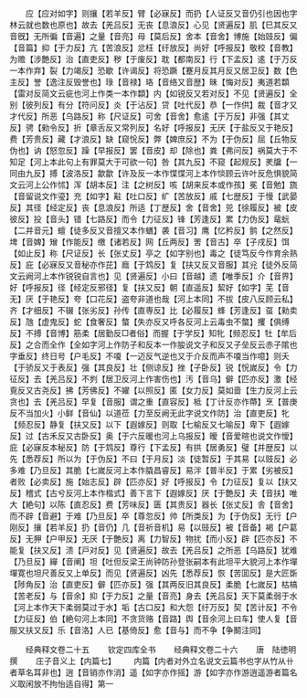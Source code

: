 <!-- { "loadSidebar": true } -->
　　应【应对如字】则攘【若羊反】臂【必寐反】而扔【人证反又音仍引也因也字林云就也数也原也】故去【羌吕反】无丧【息浪反】心见【贤遍反】肌【巳其反又音旣】无所徧【音遍】之量【音亮】母【莫后反】舍本【音舍】博施【始豉反】偏【音篇】抑【于力反】亢【苦浪反】忿枉【纡放反】尚好【呼报反】敬校【音教】为赡【涉艶反】治【直吏反】秽【于废反】耽【都南反】行【下孟反】逺【于万反一本作弃】裂【力竭反】恐歇【许谒反】将恐蹶【蹇月反其月反又居卫反】数【色主反】誉【逸注反毁誉也】琭【音禄】珞【音络又音歴】昧【悔对反】夷道若纇【雷对反简文云疵也河上作类一本作纇】内【如锐反又若对反】不见【贤遍反】全别【彼列反】有分【符问反】炎【于沾反】贷【吐代反】恭【一作供】裁【音才又才代反】所恶【乌路反】称【尺证反】可舍【音舍】愈逺【于万反】非强【其丈反】骋【勑令反】折【章舌反又常列反】名好【呼报反】无厌【于盐反又于艳反】费【芳贵反】藏【才浪反】缺【窥恱反】弊【婢庶反】不为【于伪反】屈【丘物反伪也】讷【怒忽反】躁【早报反】罢【音皮】却【除也】粪【弗问反】祸莫大于不知足【河上本此句上有罪莫大于可欲一句】咎【其九反】不窥【起规反】羑牖【一同由九反】搏【波洛反】歙歙【许及反一本作惵惵河上本作惔顾云许叶反危惧貌简文云河上公作怵】浑【胡本反】注【之树反】咳【胡来反本或作孩】冕【音勉】旒【音留说文作瑬】充【如字】黈【吐口反】纩【苦放反】戚【七歴反】于慢【武晏反】其径【经定反】丧【息浪反】所适【丁歴反】舍【音舍】兕【徐履反】被【皮彼反】投【音头】错【七路反】而令【力征反】锋【芳逢反】累【力伪反】鼋蚖【二并音元】蟺【徒多反又音擅又本作蟮】袭【音习】鹰【忆矜反】鹯【之然反】埤【音婢】矰【作能反】缴【诸若反】网【丘两反】罟【音古】卒【子戌反】饵【如止反】称【尺证反】长【张丈反】亭之【如字别也】毒之【徒笃反今作育余熟反】庇【必寐反又音秘亦作芘】廕【于鸩反】复【扶又反又音服】其兊【徒外反简文云阙河上本作锐锐自言也】见【贤遍反】小曰【音越】遗【唯季反】介【音界】好【呼报反】径【经定反邪径】复【扶又反】朝【直遥反】絜好【如字】芜【音无】厌【于艳反】夸【口花反】盗夸非道也哉【河上本同】不拔【皮八反顾云私】齐【才细反】不辍【张劣反】孙传【直専反】比【必履反】蜂【芳逢反】虿【勑卖反】虺【虚鬼反】蛇【食奢反】螫【失亦反又呼各反河上云毒虫不螫】攫【俱缚反】不搏【音博】筋柔【居勤反□者俗】而握【于学反】知牝【频忍反】牡【牟后反】之合而全作【全如字河上作防子和反本一作朘说文子和反又子垒反云赤子隂也字垂反】终日号【户毛反】不嗄【一迈反气逆也又于介反而声不嗄当作噫】则夭【于骄反又于表反】强【其良反】壮【侧谅反】挫【子卧反】锐【恱嵗反】令【力征反】去【羌吕反】不刿【居卫反河上作害伤也】汚【音乌】僻【匹亦反】激【经覔反又古尧反】拂【芳佛反】不嬥【以照反】匿【女力反】莫如啬【生力反河上云贪也】去【羌吕反】早复【音服】谓之重【直容反】柢【丁计反亦作蔕】烹【普庚反不当加火】小鲜【音仙】以道莅【力至反阙无此字说文作防】治【直吏反】牝【频忍反】静复【扶又反】以下【遐嫁反】则取【七榆反又七喻反】卑下【遐嫁反】过【古禾反又古卧反】奥【于六反暖也河上乌报反】暧【音爱暄也说文作懓】庇【必寐反本秘反】防【于鸩反】尊行【下孟反】有拱【居勇反】璧【并歴反】以先【悉荐反】所以为【于伪反】不曰【于月反】淡【徒暂反】于其易【以豉反】必多难【乃旦反】其脆【七嵗反河上本作膬昌睿反】易泮【普半反】于累【劣被反】者败【必卖反】施【始志反】辟【匹亦反】好【呼报反】令【力征反】复以【扶又反】稽式【古兮反河上本作楷式】善下言下【遐嫁反】厌【于艶反】夫【音扶】唯大【絶句】以陈【直忍反】费【芳味反】匮【其贵反】器长【张丈反】舎【音舍】而不辟【音避】于难【乃旦反】卒【尊忽反】帅【所类反】为【于伪反】无行【户刚反】攘【若羊反】扔【音仍】几【音祈音机】易【以豉反】被【音备】褐【户葛反】无狎【户甲反】无厌【于艶反】离【力智反】物扰【而小反】辟【匹亦反】不能复【扶又反】溃【戸对反】见【贤遍反】故去【羌吕反】之所恶【乌路反】犹难【乃旦反】繟【音阐】坦【吐但反梁王尚钟防孙登张嗣本有此坦平大貌河上本作墠墠寛也坦尺善反又上单反】而见【贤遍反】凶先【悉荐反】恢【苦囬反】是大匠斲【陟角反】治【直吏反】僻【匹亦反】强【其两反旧其良反】柔脆【七嵗反】枯槁【苦老反】与【音余】抑【于力反】之量【音亮】身去【羌吕反】天下莫柔弱于水【河上本作天下柔弱莫过于水】垢【古口反】和大怨【纡万反】契【苦计反】不令【力征反】伯【絶句河上本同】不贪货赂【音路】舆【音余河上曰车】使人复【音服又扶又反】乐【音洛】人已【基倚反】愈【音与】而不争【争鬭注同】

　　经典释文卷二十五
　　钦定四库全书
　　经典释文卷二十六
　　唐　陆徳明　撰
　　庄子音义上【内篇七】
　　内篇【内者对外立名说文云篇书也字从竹从卄者草名耳非也】逍【音销亦作消】遥【如字亦作摇】游【如字亦作游逍遥游者篇名义取闲放不拘怡适自得】第一
